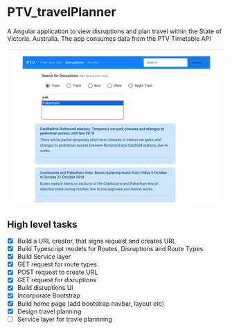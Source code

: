 # PTV_travelPlanner
A Angular application to view disruptions and plan travel within the State of Victoria, Australia.
The app consumes data from the PTV Timetable API

![alt text](https://github.com/janakan86/PTV_travelPlanner/blob/master/screenCapture.png)


## High level tasks
- [x] Build a URL creator, that signs request and creates URL 
- [x] Build Typescript models for Routes, Disruptions and Route Types
- [x] Build Service layer
- [x] GET request for route types
- [x] POST request to create URL
- [x] GET request for disruptions
- [x] Build disruptions UI
- [x] Incorporate Bootstrap
- [x] Build home page (add bootstrap navbar, layout etc)
- [x] Design travel planning
- [ ] Service layer for travle plannning
